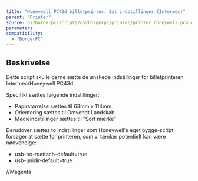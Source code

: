```yaml
---
title: "Honeywell PC43d billetprinter: Sæt indstillinger (Intermec)"
parent: "Printer"
source: os2borgerpc-scripts/os2borgerpc/printer/printer_honeywell_pc43d_set_options.sh
parameters:
compatibility:
  - "BorgerPC"
---
```


## Beskrivelse
Dette script skulle gerne sætte de ønskede indstillinger for billetprinteren Intermec/Honeywell PC43d.

Specifikt sættes følgende indstillinger:
- Papirstørrelse sættes til 63mm x 114mm
- Orientering sættes til Omvendt Landskab
- Medieindstillinger sættes til ”Sort mærke”

Derudover sættes to indstillinger som Honeywell's eget bygge-script forsøger at sætte for printeren, som vi tænker potentielt kan være nødvendige:
- usb-no-reattach-default=true
- usb-unidir-default=true

//Magenta
